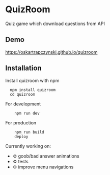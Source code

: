 # QuizRoom

Quiz game which download questions from API

## Demo

https://oskartrapczynski.github.io/quizroom

## Installation

Install quizroom with npm

```
  npm install quizroom
  cd quizroom
```

For development

```
    npm run dev
```

For production

```
    npm run build
    deploy
```

Currently working on:

- ⚙ goob/bad answer animations
- ⚙ tests
- ⚙ improve menu navigations

